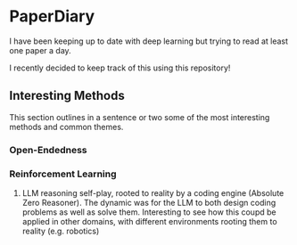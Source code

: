 # PaperDiary
I have been keeping up to date with deep learning but trying to read at least one paper a day.

I recently decided to keep track of this using this repository!

## Interesting Methods
This section outlines in a sentence or two some of the most interesting methods and common themes.

### Open-Endedness

### Reinforcement Learning
1. LLM reasoning self-play, rooted to reality by a coding engine (Absolute Zero Reasoner).
The dynamic was for the LLM to both design coding problems as well as solve them.
Interesting to see how this coupd be applied in other domains, with different environments rooting them to reality (e.g. robotics) 

 